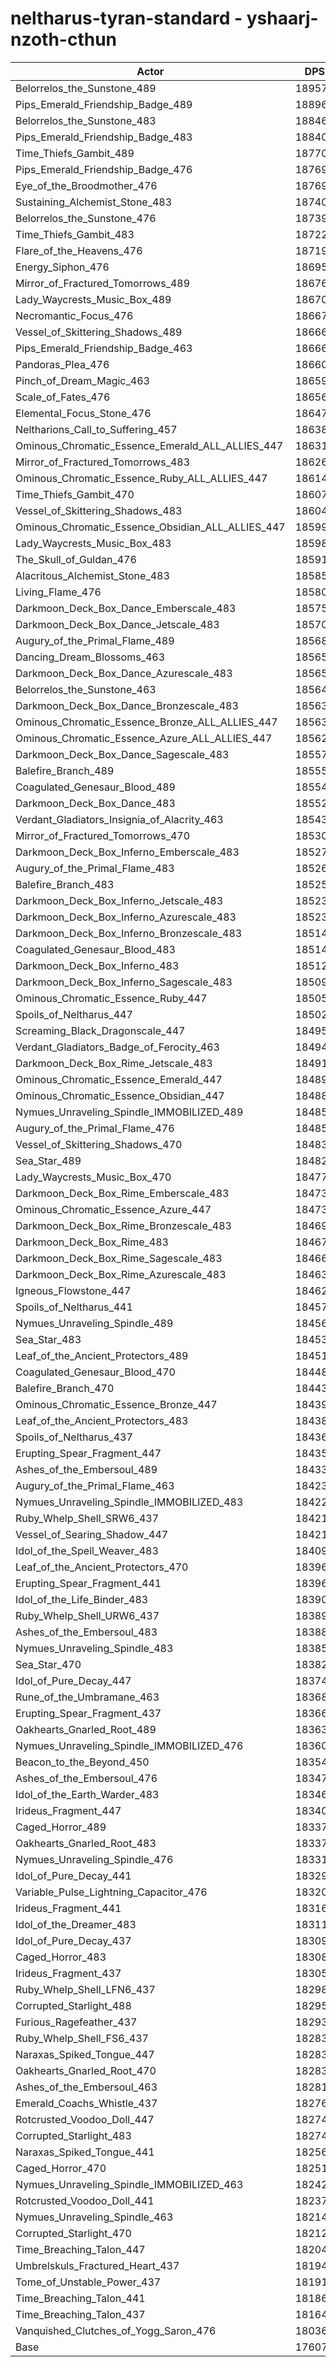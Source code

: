# neltharus-tyran-standard - yshaarj-nzoth-cthun
| Actor | DPS | Increase |
|---|:---:|:---:|
|Belorrelos_the_Sunstone_489|189571|7.67%|
|Pips_Emerald_Friendship_Badge_489|188968|7.32%|
|Belorrelos_the_Sunstone_483|188469|7.04%|
|Pips_Emerald_Friendship_Badge_483|188400|7.00%|
|Time_Thiefs_Gambit_489|187706|6.61%|
|Pips_Emerald_Friendship_Badge_476|187697|6.60%|
|Eye_of_the_Broodmother_476|187695|6.60%|
|Sustaining_Alchemist_Stone_483|187400|6.43%|
|Belorrelos_the_Sunstone_476|187398|6.43%|
|Time_Thiefs_Gambit_483|187220|6.33%|
|Flare_of_the_Heavens_476|187198|6.32%|
|Energy_Siphon_476|186957|6.18%|
|Mirror_of_Fractured_Tomorrows_489|186761|6.07%|
|Lady_Waycrests_Music_Box_489|186706|6.04%|
|Necromantic_Focus_476|186677|6.02%|
|Vessel_of_Skittering_Shadows_489|186667|6.02%|
|Pips_Emerald_Friendship_Badge_463|186665|6.02%|
|Pandoras_Plea_476|186601|5.98%|
|Pinch_of_Dream_Magic_463|186590|5.97%|
|Scale_of_Fates_476|186560|5.96%|
|Elemental_Focus_Stone_476|186475|5.91%|
|Neltharions_Call_to_Suffering_457|186383|5.85%|
|Ominous_Chromatic_Essence_Emerald_ALL_ALLIES_447|186318|5.82%|
|Mirror_of_Fractured_Tomorrows_483|186264|5.79%|
|Ominous_Chromatic_Essence_Ruby_ALL_ALLIES_447|186148|5.72%|
|Time_Thiefs_Gambit_470|186077|5.68%|
|Vessel_of_Skittering_Shadows_483|186049|5.67%|
|Ominous_Chromatic_Essence_Obsidian_ALL_ALLIES_447|185996|5.64%|
|Lady_Waycrests_Music_Box_483|185986|5.63%|
|The_Skull_of_Guldan_476|185916|5.59%|
|Alacritous_Alchemist_Stone_483|185853|5.55%|
|Living_Flame_476|185802|5.52%|
|Darkmoon_Deck_Box_Dance_Emberscale_483|185759|5.50%|
|Darkmoon_Deck_Box_Dance_Jetscale_483|185703|5.47%|
|Augury_of_the_Primal_Flame_489|185684|5.46%|
|Dancing_Dream_Blossoms_463|185658|5.44%|
|Darkmoon_Deck_Box_Dance_Azurescale_483|185651|5.44%|
|Belorrelos_the_Sunstone_463|185647|5.44%|
|Darkmoon_Deck_Box_Dance_Bronzescale_483|185637|5.43%|
|Ominous_Chromatic_Essence_Bronze_ALL_ALLIES_447|185637|5.43%|
|Ominous_Chromatic_Essence_Azure_ALL_ALLIES_447|185624|5.42%|
|Darkmoon_Deck_Box_Dance_Sagescale_483|185575|5.40%|
|Balefire_Branch_489|185555|5.38%|
|Coagulated_Genesaur_Blood_489|185544|5.38%|
|Darkmoon_Deck_Box_Dance_483|185527|5.37%|
|Verdant_Gladiators_Insignia_of_Alacrity_463|185431|5.31%|
|Mirror_of_Fractured_Tomorrows_470|185300|5.24%|
|Darkmoon_Deck_Box_Inferno_Emberscale_483|185274|5.23%|
|Augury_of_the_Primal_Flame_483|185262|5.22%|
|Balefire_Branch_483|185252|5.21%|
|Darkmoon_Deck_Box_Inferno_Jetscale_483|185237|5.20%|
|Darkmoon_Deck_Box_Inferno_Azurescale_483|185233|5.20%|
|Darkmoon_Deck_Box_Inferno_Bronzescale_483|185149|5.15%|
|Coagulated_Genesaur_Blood_483|185141|5.15%|
|Darkmoon_Deck_Box_Inferno_483|185121|5.14%|
|Darkmoon_Deck_Box_Inferno_Sagescale_483|185099|5.13%|
|Ominous_Chromatic_Essence_Ruby_447|185057|5.10%|
|Spoils_of_Neltharus_447|185020|5.08%|
|Screaming_Black_Dragonscale_447|184951|5.04%|
|Verdant_Gladiators_Badge_of_Ferocity_463|184946|5.04%|
|Darkmoon_Deck_Box_Rime_Jetscale_483|184916|5.02%|
|Ominous_Chromatic_Essence_Emerald_447|184890|5.01%|
|Ominous_Chromatic_Essence_Obsidian_447|184882|5.00%|
|Nymues_Unraveling_Spindle_IMMOBILIZED_489|184852|4.99%|
|Augury_of_the_Primal_Flame_476|184850|4.98%|
|Vessel_of_Skittering_Shadows_470|184838|4.98%|
|Sea_Star_489|184820|4.97%|
|Lady_Waycrests_Music_Box_470|184771|4.94%|
|Darkmoon_Deck_Box_Rime_Emberscale_483|184737|4.92%|
|Ominous_Chromatic_Essence_Azure_447|184730|4.92%|
|Darkmoon_Deck_Box_Rime_Bronzescale_483|184691|4.89%|
|Darkmoon_Deck_Box_Rime_483|184679|4.89%|
|Darkmoon_Deck_Box_Rime_Sagescale_483|184660|4.88%|
|Darkmoon_Deck_Box_Rime_Azurescale_483|184634|4.86%|
|Igneous_Flowstone_447|184624|4.86%|
|Spoils_of_Neltharus_441|184571|4.83%|
|Nymues_Unraveling_Spindle_489|184562|4.82%|
|Sea_Star_483|184530|4.80%|
|Leaf_of_the_Ancient_Protectors_489|184515|4.79%|
|Coagulated_Genesaur_Blood_470|184483|4.78%|
|Balefire_Branch_470|184436|4.75%|
|Ominous_Chromatic_Essence_Bronze_447|184397|4.73%|
|Leaf_of_the_Ancient_Protectors_483|184381|4.72%|
|Spoils_of_Neltharus_437|184361|4.71%|
|Erupting_Spear_Fragment_447|184359|4.71%|
|Ashes_of_the_Embersoul_489|184334|4.69%|
|Augury_of_the_Primal_Flame_463|184239|4.64%|
|Nymues_Unraveling_Spindle_IMMOBILIZED_483|184221|4.63%|
|Ruby_Whelp_Shell_SRW6_437|184218|4.63%|
|Vessel_of_Searing_Shadow_447|184212|4.62%|
|Idol_of_the_Spell_Weaver_483|184095|4.56%|
|Leaf_of_the_Ancient_Protectors_470|183968|4.48%|
|Erupting_Spear_Fragment_441|183967|4.48%|
|Idol_of_the_Life_Binder_483|183903|4.45%|
|Ruby_Whelp_Shell_URW6_437|183895|4.44%|
|Ashes_of_the_Embersoul_483|183887|4.44%|
|Nymues_Unraveling_Spindle_483|183852|4.42%|
|Sea_Star_470|183827|4.40%|
|Idol_of_Pure_Decay_447|183745|4.36%|
|Rune_of_the_Umbramane_463|183681|4.32%|
|Erupting_Spear_Fragment_437|183669|4.31%|
|Oakhearts_Gnarled_Root_489|183633|4.29%|
|Nymues_Unraveling_Spindle_IMMOBILIZED_476|183600|4.27%|
|Beacon_to_the_Beyond_450|183546|4.24%|
|Ashes_of_the_Embersoul_476|183478|4.21%|
|Idol_of_the_Earth_Warder_483|183464|4.20%|
|Irideus_Fragment_447|183405|4.16%|
|Caged_Horror_489|183377|4.15%|
|Oakhearts_Gnarled_Root_483|183374|4.15%|
|Nymues_Unraveling_Spindle_476|183318|4.11%|
|Idol_of_Pure_Decay_441|183299|4.10%|
|Variable_Pulse_Lightning_Capacitor_476|183207|4.05%|
|Irideus_Fragment_441|183169|4.03%|
|Idol_of_the_Dreamer_483|183116|4.00%|
|Idol_of_Pure_Decay_437|183096|3.99%|
|Caged_Horror_483|183084|3.98%|
|Irideus_Fragment_437|183058|3.97%|
|Ruby_Whelp_Shell_LFN6_437|182982|3.92%|
|Corrupted_Starlight_488|182951|3.91%|
|Furious_Ragefeather_437|182930|3.89%|
|Ruby_Whelp_Shell_FS6_437|182837|3.84%|
|Naraxas_Spiked_Tongue_447|182834|3.84%|
|Oakhearts_Gnarled_Root_470|182830|3.84%|
|Ashes_of_the_Embersoul_463|182812|3.83%|
|Emerald_Coachs_Whistle_437|182767|3.80%|
|Rotcrusted_Voodoo_Doll_447|182745|3.79%|
|Corrupted_Starlight_483|182744|3.79%|
|Naraxas_Spiked_Tongue_441|182560|3.68%|
|Caged_Horror_470|182514|3.66%|
|Nymues_Unraveling_Spindle_IMMOBILIZED_463|182422|3.61%|
|Rotcrusted_Voodoo_Doll_441|182371|3.58%|
|Nymues_Unraveling_Spindle_463|182148|3.45%|
|Corrupted_Starlight_470|182124|3.44%|
|Time_Breaching_Talon_447|182044|3.39%|
|Umbrelskuls_Fractured_Heart_437|181945|3.33%|
|Tome_of_Unstable_Power_437|181913|3.32%|
|Time_Breaching_Talon_441|181868|3.29%|
|Time_Breaching_Talon_437|181642|3.16%|
|Vanquished_Clutches_of_Yogg_Saron_476|180368|2.44%|
|Base|176074|0.00%|

